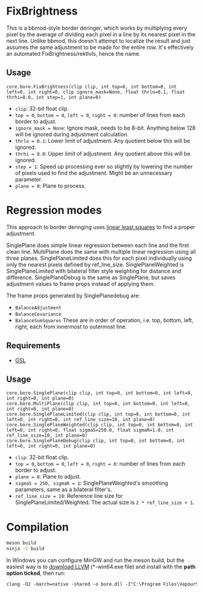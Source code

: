 # FixBrightness

This is a bbmod-style border deringer, which works by multiplying every pixel by the average of dividing each pixel in a line by its nearest pixel in the next line. Unlike bbmod, this doesn't attempt to localize the result and just assumes the same adjustment to be made for the entire row. It's effectively an automated FixBrightness/rektlvls, hence the name.

## Usage

```
core.bore.FixBrightness(clip clip, int top=0, int bottom=0, int left=0, int right=0, clip ignore_mask=None, float thrlo=0.1, float thrhi=8.0, int step=1, int plane=0)
```

* `clip`: 32-bit float clip.
* `top = 0`, `bottom = 0`, `left = 0`, `right = 0`: number of lines from each border to adjust.
* `ignore_mask = None`: Ignore mask, needs to be 8-bit. Anything below 128 will be ignored during adjustment calculation.
* `thrlo = 0.1`: Lower limit of adjustment. Any quotient below this will be ignored.
* `thrhi = 8.0`: Upper limit of adjustment. Any quotient above this will be ignored.
* `step = 1`: Speed up processing ever so slightly by lowering the number of pixels used to find the adjustment. Might be an unnecessary parameter.
* `plane = 0`: Plane to process.

# Regression modes

This approach to border deringing uses [linear least squares](https://www.gnu.org/software/gsl/doc/html/lls.html) to find a proper adjustment. 

SinglePlane does simple linear regression between each line and the first clean line. MultiPlane does the same with multiple linear regression using all three planes. SinglePlaneLimited does this for each pixel individually using only the nearest pixels defined by ref_line_size. SinglePlaneWeighted is SinglePlaneLimited with bilateral filter style weighting for distance and difference. SinglePlaneDebug is the same as SinglePlane, but saves adjustment values to frame props instead of applying them.

The frame props generated by SinglePlanedebug are:
* `BalanceAdjustment`
* `BalanceCovariance`
* `BalanceSumSquares`
These are in order of operation, i.e. top, bottom, left, right, each from innermost to outermost line.

## Requirements
* [GSL](https://www.gnu.org/software/gsl/)

## Usage

```
core.bore.SinglePlane(clip clip, int top=0, int bottom=0, int left=0, int right=0, int plane=0)
core.bore.MultiPlane(clip clip, int top=0, int bottom=0, int left=0, int right=0, int plane=0)
core.bore.SinglePlaneLimited(clip clip, int top=0, int bottom=0, int left=0, int right=0, int ref_line_size=10, int plane=0)
core.bore.SinglePlaneWeighted(clip clip, int top=0, int bottom=0, int left=0, int right=0, float sigmaS=250.0, float sigmaR=1.0, int ref_line_size=10, int plane=0)
core.bore.SinglePlaneDebug(clip clip, int top=0, int bottom=0, int left=0, int right=0, int plane=0)
```

* `clip`: 32-bit float clip.
* `top = 0`, `bottom = 0`, `left = 0`, `right = 0`: number of lines from each border to adjust.
* `plane = 0`: Plane to adjust.
* `sigmaS = 250, sigmaR = 1`: SinglePlaneWeighted's smoothing parameters, same as a bilateral filter's.
* `ref_line_size = 10`: Reference line size for SinglePlaneLimited/Weighted. The actual size is `2 * ref_line_size + 1`.

# Compilation

```sh 
meson build
ninja -C build 
```

In Windows you can configure MinGW and run the meson build, but the easiest way is to [download LLVM](https://github.com/llvm/llvm-project/releases) (*-win64.exe file) and install with the **path option ticked**, then run:

```ps
clang -O2 -march=native -shared -o bore.dll -I"C:\Program Files\VapourSynth\sdk\include" src\bore.c
```
